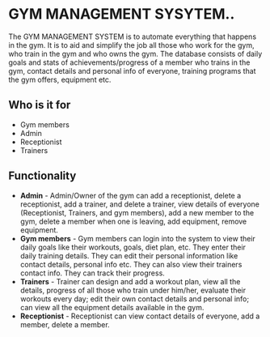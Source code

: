 # GYM MANAGEMENT SYSYTEM..
The GYM MANAGEMENT SYSTEM is to automate everything that happens in the gym. It is to aid and simplify the job all those who work for the gym, who train in the gym and who owns the gym. The database consists of daily goals and stats of achievements/progress of a member who trains in the gym, contact details and personal info of everyone, training programs that the gym offers, equipment etc.

## Who is it for
- Gym members
- Admin
- Receptionist
- Trainers

## Functionality
* **Admin** - Admin/Owner of the gym can add a receptionist, delete a receptionist, add a trainer, and delete a trainer, view details of everyone (Receptionist, Trainers, and gym members), add a new member to the gym, delete a member when one is leaving, add equipment, remove equipment.
* **Gym members** - Gym members can login into the system to view their daily goals like their workouts, goals, diet plan, etc. They enter their daily training details. They can edit their personal information like contact details, personal info etc. They can also view their trainers contact info. They can track their progress.
* **Trainers** - Trainer can design and add a workout plan, view all the details, progress of all those who train under him/her, evaluate their workouts every day; edit their own contact details and personal info; can view all the equipment details available in the gym.
 * **Receptionist** - Receptionist can view contact details of everyone, add a member, delete a member.
